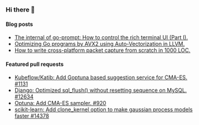 ### Hi there 👋

#### Blog posts

* [The internal of go-prompt: How to control the rich terminal UI (Part I).](https://medium.com/@c_bata_/the-internal-of-go-prompt-how-to-control-the-rich-terminal-ui-part-i-7d22bdfe6b9a)
* [Optimizing Go programs by AVX2 using Auto-Vectorization in LLVM.](https://medium.com/@c_bata_/optimizing-go-by-avx2-using-auto-vectorization-in-llvm-118f7b366969)
* [How to write cross-platform packet capture from scratch in 1000 LOC.](https://medium.com/@c_bata_/how-to-write-cross-platform-packet-capture-using-raw-socket-and-bpf-bab3b614bc03)

#### Featured pull requests

* [Kubeflow/Katib: Add Goptuna based suggestion service for CMA-ES. #1131](https://github.com/kubeflow/katib/pull/1131)
* [Django: Optimized sql_flush() without resetting sequence on MySQL. #12634](https://github.com/django/django/pull/12634)
* [Optuna: Add CMA-ES sampler. #920](https://github.com/django/django/pull/12634)
* [scikit-learn: Add clone_kernel option to make gaussian process models faster #14378](https://github.com/scikit-learn/scikit-learn/pull/14378)


<!--
**c-bata/c-bata** is a ✨ _special_ ✨ repository because its `README.md` (this file) appears on your GitHub profile.

Here are some ideas to get you started:

- 🔭 I’m currently working on ...
- 🌱 I’m currently learning ...
- 👯 I’m looking to collaborate on ...
- 🤔 I’m looking for help with ...
- 💬 Ask me about ...
- 📫 How to reach me: ...
- 😄 Pronouns: ...
- ⚡ Fun fact: ...

#### Web development

* [rtmp: Server implementation of Adobe's RTMP 1.0 protocol in Go.](https://github.com/c-bata/rtmp)
* [kobin: Type Hints friendly web framework for Python3.6+](https://github.com/kobinpy/kobin)
* [kwsgi: yet another WSGI server implementation](https://github.com/kobinpy/kwsgi)
* [pysearch: Web crawler and Search engine in Python.](https://github.com/c-bata/pysearch)
* [gosearch: Web crawler and Search engine in Go.](https://github.com/c-bata/gosearch)
* [ng2-card: Card view component for angular2](https://github.com/c-bata/ng2-card)

#### System programming

* [systracer: Yet another system call tracer written in Go.](https://github.com/c-bata/systracer)
* [xpcap: Cross-platform Packet Capture which supports Linux and macOS(BSD) in 1000 LOC without depending on libpcap.](https://github.com/c-bata/xpcap)

#### Machine learning

* [goptuna: Distributed hyperparameter optimization framework, inspired by Optuna.](https://github.com/c-bata/goptuna)
* [cmaes: Lightweight Covariance Matrix Adaptation Evolution Strategy (CMA-ES) implementation for Python.](https://github.com/CyberAgent/cmaes)
* [pandas-validator: Validation Library for pandas' DataFrame and Series.](https://github.com/c-bata/pandas-validator)
* [outlier-utils: Utility library for detecting and removing outliers from normally distributed datasets using the Smirnov-Grubbs test.](https://github.com/c-bata/outlier-utils)

#### Terminnal control

* [go-prompt: ]()
* [kube-prompt: ]()

#### Mobile or Desktop apps

* [react-native-focus-scroll: React Native Library to detect children that are focused on ScrollView.](https://github.com/c-bata/react-native-focus-scroll)
* [comet: Desktop application for displaying the hashtag tweets when you talk at a conference.](https://github.com/c-bata/comet)

-->

